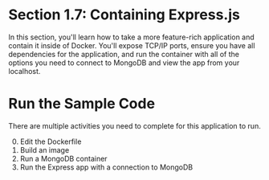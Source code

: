 # Section 1.7: Containing Express.js

In this section, you'll learn how to take a more feature-rich application and contain it inside
of Docker. You'll expose TCP/IP ports, ensure you have all dependencies for the application,
and run the container with all of the options you need to connect to MongoDB and view the app
from your localhost.

# Run the Sample Code

There are multiple activities you need to complete for this application to run.

0. Edit the Dockerfile
0. Build an image
0. Run a MongoDB container
0. Run the Express app with a connection to MongoDB

